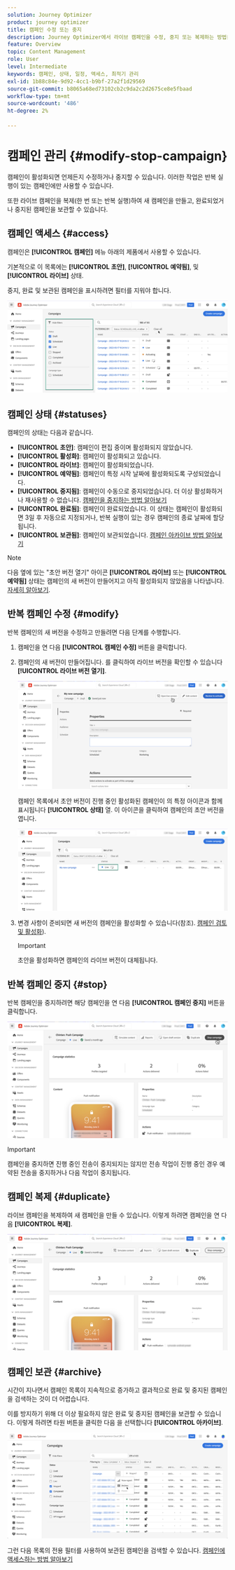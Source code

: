 ```yaml
---
solution: Journey Optimizer
product: journey optimizer
title: 캠페인 수정 또는 중지
description: Journey Optimizer에서 라이브 캠페인을 수정, 중지 또는 복제하는 방법을 알아봅니다
feature: Overview
topic: Content Management
role: User
level: Intermediate
keywords: 캠페인, 상태, 일정, 액세스, 최적기 관리
exl-id: 1b88c84e-9d92-4cc1-b9bf-27a2f1d29569
source-git-commit: b8065a68ed73102cb2c9da2c2d2675ce8e5fbaad
workflow-type: tm+mt
source-wordcount: '486'
ht-degree: 2%

---
```


# 캠페인 관리 {#modify-stop-campaign}

캠페인이 활성화되면 언제든지 수정하거나 중지할 수 있습니다. 이러한 작업은 반복 실행이 있는 캠페인에만 사용할 수 있습니다.

또한 라이브 캠페인을 복제(한 번 또는 반복 실행)하여 새 캠페인을 만들고, 완료되었거나 중지된 캠페인을 보관할 수 있습니다.

## 캠페인 액세스 {#access}

캠페인은 **[!UICONTROL 캠페인]** 메뉴 아래의 제품에서 사용할 수 있습니다.

기본적으로 이 목록에는 **[!UICONTROL 초안]**, **[!UICONTROL 예약됨]**, 및 **[!UICONTROL 라이브]** 상태.

중지, 완료 및 보관된 캠페인을 표시하려면 필터를 지워야 합니다.

![](assets/create-campaign-list.png)

## 캠페인 상태 {#statuses}

캠페인의 상태는 다음과 같습니다.

* **[!UICONTROL 초안]**: 캠페인이 편집 중이며 활성화되지 않았습니다.
* **[!UICONTROL 활성화]**: 캠페인이 활성화되고 있습니다.
* **[!UICONTROL 라이브]**: 캠페인이 활성화되었습니다.
* **[!UICONTROL 예약됨]**: 캠페인이 특정 시작 날짜에 활성화되도록 구성되었습니다.
* **[!UICONTROL 중지됨]**: 캠페인이 수동으로 중지되었습니다. 더 이상 활성화하거나 재사용할 수 없습니다. [캠페인을 중지하는 방법 알아보기](modify-stop-campaign.md#stop)
* **[!UICONTROL 완료됨]**: 캠페인이 완료되었습니다. 이 상태는 캠페인이 활성화되면 3일 후 자동으로 지정되거나, 반복 실행이 있는 경우 캠페인의 종료 날짜에 할당됩니다.
* **[!UICONTROL 보관됨]**: 캠페인이 보관되었습니다. [캠페인 아카이브 방법 알아보기](modify-stop-campaign.md#archive)

>[!NOTE]
>
>다음 옆에 있는 &quot;초안 버전 열기&quot; 아이콘 **[!UICONTROL 라이브]** 또는 **[!UICONTROL 예약됨]** 상태는 캠페인의 새 버전이 만들어지고 아직 활성화되지 않았음을 나타냅니다. [자세히 알아보기](modify-stop-campaign.md#modify).

## 반복 캠페인 수정 {#modify}

반복 캠페인의 새 버전을 수정하고 만들려면 다음 단계를 수행합니다.

1. 캠페인을 연 다음 **[!UICONTROL 캠페인 수정]** 버튼을 클릭합니다.

1. 캠페인의 새 버전이 만들어집니다. 를 클릭하여 라이브 버전을 확인할 수 있습니다 **[!UICONTROL 라이브 버전 열기]**.

   ![](assets/create-campaign-draft.png)

   캠페인 목록에서 초안 버전이 진행 중인 활성화된 캠페인이 의 특정 아이콘과 함께 표시됩니다 **[!UICONTROL 상태]** 열. 이 아이콘을 클릭하여 캠페인의 초안 버전을 엽니다.

   ![](assets/create-campaign-edit-list.png)

1. 변경 사항이 준비되면 새 버전의 캠페인을 활성화할 수 있습니다(참조). [캠페인 검토 및 활성화](create-campaign.md#review-activate)).

   >[!IMPORTANT]
   >
   >초안을 활성화하면 캠페인의 라이브 버전이 대체됩니다.

## 반복 캠페인 중지 {#stop}

반복 캠페인을 중지하려면 해당 캠페인을 연 다음 **[!UICONTROL 캠페인 중지]** 버튼을 클릭합니다.

![](assets/create-campaign-stop.png)

>[!IMPORTANT]
>
>캠페인을 중지하면 진행 중인 전송이 중지되지는 않지만 전송 작업이 진행 중인 경우 예약된 전송을 중지하거나 다음 작업이 중지됩니다.

<!-- inbound campaign (inapp): can stop and resume -->

## 캠페인 복제 {#duplicate}

라이브 캠페인을 복제하여 새 캠페인을 만들 수 있습니다. 이렇게 하려면 캠페인을 연 다음 **[!UICONTROL 복제]**.

![](assets/create-campaign-duplicate.png)

## 캠페인 보관 {#archive}

시간이 지나면서 캠페인 목록이 지속적으로 증가하고 결과적으로 완료 및 중지된 캠페인을 검색하는 것이 더 어렵습니다.

이를 방지하기 위해 더 이상 필요하지 않은 완료 및 중지된 캠페인을 보관할 수 있습니다. 이렇게 하려면 타원 버튼을 클릭한 다음 을 선택합니다 **[!UICONTROL 아카이브]**.

![](assets/create-campaign-archive.png)

그런 다음 목록의 전용 필터를 사용하여 보관된 캠페인을 검색할 수 있습니다. [캠페인에 액세스하는 방법 알아보기](get-started-with-campaigns.md#access)

